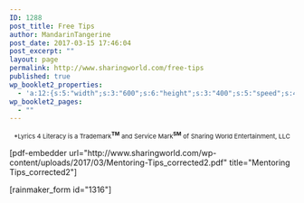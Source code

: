 ```yaml
---
ID: 1288
post_title: Free Tips
author: MandarinTangerine
post_date: 2017-03-15 17:46:04
post_excerpt: ""
layout: page
permalink: http://www.sharingworld.com/free-tips
published: true
wp_booklet2_properties:
  - 'a:12:{s:5:"width";s:3:"600";s:6:"height";s:3:"400";s:5:"speed";s:4:"1000";s:5:"delay";s:4:"5000";s:9:"direction";s:3:"LTR";s:14:"arrows_enabled";b:0;s:20:"page_numbers_enabled";b:1;s:14:"cover_behavior";s:4:"open";s:7:"padding";s:2:"10";s:18:"thumbnails_enabled";b:0;s:13:"popup_enabled";s:0:"";s:5:"theme";s:7:"default";}'
wp_booklet2_pages:
  - ""
---
```

<p style="text-align: center;"><span style="font-size: 11px;">*Lyrics 4 Literacy is a Trademark<span style="font-weight: bold;"><sup>TM</sup></span> and Service Mark<span style="font-weight: bold;"><sup>SM</sup></span> of Sharing World Entertainment, LLC</span></p>
[pdf-embedder url="http://www.sharingworld.com/wp-content/uploads/2017/03/Mentoring-Tips_corrected2.pdf" title="Mentoring Tips_corrected2"]

[rainmaker_form id="1316"]